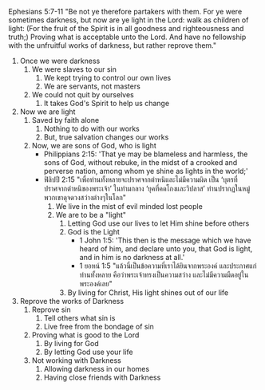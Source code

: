Ephesians 5:7-11 "Be not ye therefore partakers with them. For ye were sometimes darkness, but now are ye light in the Lord: walk as children of light: (For the fruit of the Spirit is in all goodness and righteousness and truth;) Proving what is acceptable unto the Lord.  And have no fellowship with the unfruitful works of darkness, but rather reprove them."

1. Once we were darkness
    1. We were slaves to our sin
        1. We kept trying to control our own lives
        2. We are servants, not masters
    2. We could not quit by ourselves
        1. It takes God's Spirit to help us change
2. Now we are light
    1. Saved by faith alone
        1. Nothing to do with our works
        2. But, true salvation changes our works
    2. Now, we are sons of God, who is light
        - Philippians 2:15: 'That ye may be blameless and harmless, the sons of God, without rebuke, in the midst of a crooked and perverse nation, among whom ye shine as lights in the world;'
        - ฟิลิปปี 2:15 "เพื่อท่านทั้งหลายจะปราศจากตำหนิและไม่มีความผิด เป็น ‘บุตรที่ปราศจากตำหนิของพระเจ้า’ ในท่ามกลาง ‘ยุคที่คดโกงและวิปลาส’ ท่านปรากฏในหมู่พวกเขาดุจดวงสว่างต่างๆในโลก"
            1. We live in the mist of evil minded lost people
            2. We are to be a "light"
                1. Letting God use our lives to let Him shine before others
                2. God is the Light
                    - 1 John 1:5: 'This then is the message which we have heard of him, and declare unto you, that God is light, and in him is no darkness at all.'
                    - 1 ยอหน์ 1:5 "แล้วนี่เป็นข้อความที่เราได้ยินจากพระองค์ และประกาศแก่ท่านทั้งหลาย คือว่าพระเจ้าทรงเป็นความสว่าง และไม่มีความมืดอยู่ในพระองค์เลย"
                3. By living for Christ, His light shines out of our life
3. Reprove the works of Darkness
    1. Reprove sin
        1. Tell others what sin is
        2. Live free from the bondage of sin
    2. Proving what is good to the Lord
        1. By living for God
        2. By letting God use your life
    3. Not working with Darkness
        1. Allowing darkness in our homes
        2. Having close friends with Darkness